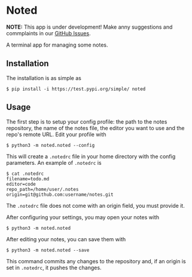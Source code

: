 # Noted

**NOTE:** This app is under development! Make anny suggestions and commplaints in our [GitHub Issues](https://github.com/joaoreboucas1/notes/issues).

A terminal app for managing some notes.

## Installation

The installation is as simple as

```
$ pip install -i https://test.pypi.org/simple/ noted
```

## Usage

The first step is to setup your config profile: the path to the notes repository, the name of the notes file, the editor you want to use and the repo's remote URL. Edit your profile with
 
```
$ python3 -m noted.noted --config
```

This will create a `.notedrc` file in your home directory with the config parameters. An example of `.notedrc` is

```
$ cat .notedrc
filename=todo.md
editor=code
repo_path=/home/user/.notes
origin=git@github.com:username/notes.git
```

The `.notedrc` file does not come with an origin field, you must provide it.

After configuring your settings, you may open your notes with

```
$ python3 -m noted.noted
```

After editing your notes, you can save them with

```
$ python3 -m noted.noted --save
```

This command commits any changes to the repository and, if an origin is set in `.notedrc`, it pushes the changes.